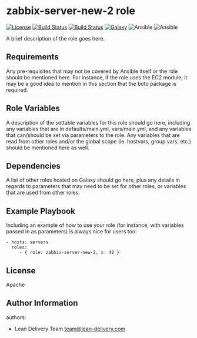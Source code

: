 zabbix-server-new-2 role
=========
[![License](https://img.shields.io/badge/license-Apache-green.svg?style=flat)](https://raw.githubusercontent.com/lean-delivery/ansible-role-zabbix-server-new-2/master/LICENSE)
[![Build Status](https://travis-ci.org/lean-delivery/ansible-role-zabbix-server-new-2.svg?branch=master)](https://travis-ci.org/lean-delivery/ansible-role-zabbix-server-new-2)
[![Build Status](https://gitlab.com/lean-delivery/ansible-role-zabbix-server-new-2/badges/master/build.svg)](https://gitlab.com/lean-delivery/ansible-role-zabbix-server-new-2)
[![Galaxy](https://img.shields.io/badge/galaxy-lean__delivery.zabbix-server-new-2-blue.svg)](https://galaxy.ansible.com/lean_delivery/zabbix-server-new-2)
![Ansible](https://img.shields.io/ansible/role/d/role_id.svg)
![Ansible](https://img.shields.io/badge/dynamic/json.svg?label=min_ansible_version&url=https%3A%2F%2Fgalaxy.ansible.com%2Fapi%2Fv1%2Froles%2Frole_id%2F&query=$.min_ansible_version)

A brief description of the role goes here.

Requirements
------------

Any pre-requisites that may not be covered by Ansible itself or the role should
be mentioned here. For instance, if the role uses the EC2 module, it may be a
good idea to mention in this section that the boto package is required.

Role Variables
--------------

A description of the settable variables for this role should go here, including
any variables that are in defaults/main.yml, vars/main.yml, and any variables
that can/should be set via parameters to the role. Any variables that are read
from other roles and/or the global scope (ie. hostvars, group vars, etc.) should
be mentioned here as well.

Dependencies
------------

A list of other roles hosted on Galaxy should go here, plus any details in
regards to parameters that may need to be set for other roles, or variables that
are used from other roles.

Example Playbook
----------------

Including an example of how to use your role (for instance, with variables
passed in as parameters) is always nice for users too:

    - hosts: servers
      roles:
         - { role: zabbix-server-new-2, x: 42 }

License
-------
Apache

Author Information
------------------

authors:
  - Lean Delivery Team <team@lean-delivery.com>
